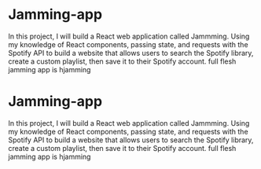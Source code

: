 # Jamming-app
In this project, I will build a React web application called Jammming. Using my knowledge of React components, passing state, and requests with the Spotify API to build a website that allows users to search the Spotify library, create a custom playlist, then save it to their Spotify account.
full flesh jamming app is hjamming

# Jamming-app
In this project, I will build a React web application called Jammming. Using my knowledge of React components, passing state, and requests with the Spotify API to build a website that allows users to search the Spotify library, create a custom playlist, then save it to their Spotify account.
full flesh jamming app is hjamming

